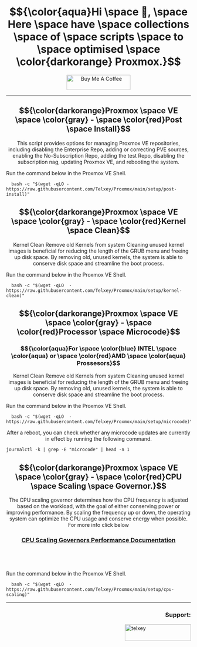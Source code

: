 <h1 align="center">
   $${\color{aqua}Hi \space 👋, \space Here \space have \space collections \space of \space scripts \space to \space optimised \space \color{darkorange} Proxmox.}$$
</h1>

<p align="center">
   <a href="https://www.buymeacoffee.com/telxey" target="_blank"><img src="https://cdn.buymeacoffee.com/buttons/default-black.png" alt="Buy Me A Coffee" height="41" width="174"></a>
</p>

***

<h2 align="center">
  $${\color{darkorange}Proxmox \space VE \space \color{gray} - \space \color{red}Post \space Install}$$
</h2>

<p align="center">
This script provides options for managing Proxmox VE repositories, including disabling the Enterprise Repo, adding or correcting PVE sources, enabling the No-Subscription Repo, adding the test Repo, disabling the subscription nag, updating Proxmox VE, and rebooting the system.
</p>
Run the command below in the Proxmox VE Shell.

      bash -c "$(wget -qLO - https://raw.githubusercontent.com/Telxey/Proxmox/main/setup/post-install)"

<h2 align="center">
  $${\color{darkorange}Proxmox \space VE \space \color{gray} - \space \color{red}Kernel \space Clean}$$
</h2>

<p align="center">
Kernel Clean Remove old Kernels from system
Cleaning unused kernel images is beneficial for reducing the length of the GRUB menu and freeing up disk space. By removing old, unused kernels, the system is able to conserve disk space and streamline the boot process.
</p>
Run the command below in the Proxmox VE Shell.

      bash -c "$(wget -qLO  - https://raw.githubusercontent.com/Telxey/Proxmox/main/setup/kernel-clean)"


<h2 align="center">
  $${\color{darkorange}Proxmox \space VE \space \color{gray} - \space \color{red}Processor \space Microcode}$$
</h2>
<h3 align="center">
  $${\color{aqua}For \space \color{blue} INTEL \space \color{aqua} or \space \color{red}AMD \space \color{aqua} Prossesors}$$
</h3>

<p align="center">
Kernel Clean Remove old Kernels from system
Cleaning unused kernel images is beneficial for reducing the length of the GRUB menu and freeing up disk space. By removing old, unused kernels, the system is able to conserve disk space and streamline the boot process.
</p>
Run the command below in the Proxmox VE Shell.

      bash -c "$(wget -qLO  - https://raw.githubusercontent.com/Telxey/Proxmox/main/setup/microcode)"

<p align="center">
After a reboot, you can check whether any microcode updates are currently in effect by running the following command.
</p>

    journalctl -k | grep -E "microcode" | head -n 1


<h2 align="center">
  $${\color{darkorange}Proxmox \space VE \space \color{gray} - \space \color{red}CPU \space Scaling \space Governor.}$$
</h2>

<p align="center">
The CPU scaling governor determines how the CPU frequency is adjusted based on the workload, with the goal of either conserving power or improving performance. By scaling the frequency up or down, the operating system can optimize the CPU usage and conserve energy when possible. For more info click below
</p>   
<h3 align="center">
<p><a href="https://www.kernel.org/doc/html/latest/admin-guide/pm/cpufreq.html?#generic-scaling-governors">CPU Scaling Governors Performance Documentation</a></p><br><br>
</h3>
   Run the command below in the Proxmox VE Shell.

      bash -c "$(wget -qLO  - https://raw.githubusercontent.com/Telxey/Proxmox/main/setup/cpu-scaling)"    


 ---
 <h3 align="right">Support:</h3>
<p><a href="https://www.buymeacoffee.com/telxey"> <img align="right" src="https://cdn.buymeacoffee.com/buttons/v2/default-blue.png" height="45" width="180" alt="telxey" /></a></p><br><br> 
     
